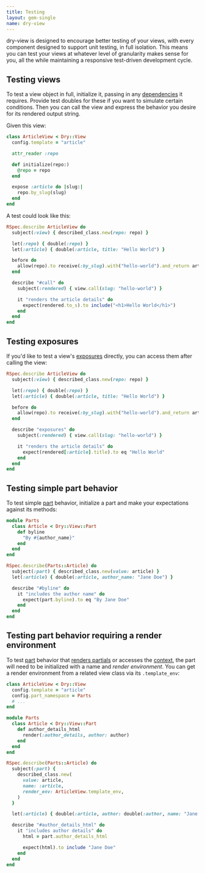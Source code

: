 ```yaml
---
title: Testing
layout: gem-single
name: dry-view
---
```


dry-view is designed to encourage better testing of your views, with every component designed to support unit testing, in full isolation. This means you can test your views at whatever level of granularity makes sense for you, all the while maintaining a responsive test-driven development cycle.

## Testing views

To test a view object in full, initialize it, passing in any [dependencies](docs::injecting-dependencies) it requires. Provide test doubles for these if you want to simulate certain conditions. Then you can call the view and express the behavior you desire for its rendered output string.

Given this view:

```ruby
class ArticleView < Dry::View
  config.template = "article"

  attr_reader :repo

  def initialize(repo:)
    @repo = repo
  end

  expose :article do |slug:|
    repo.by_slug(slug)
  end
end
```

A test could look like this:

```ruby
RSpec.describe ArticleView do
  subject(:view) { described_class.new(repo: repo) }

  let(:repo) { double(:repo) }
  let(:article) { double(:article, title: "Hello World") }

  before do
    allow(repo).to receive(:by_slug).with("hello-world").and_return article
  end

  describe "#call" do
    subject(:rendered) { view.call(slug: "hello-world") }

    it "renders the article details" do
      expect(rendered.to_s).to include("<h1>Hello World</h1>")
    end
  end
end
```

## Testing exposures

If you'd like to test a view's [exposures](docs::exposures) directly, you can access them after calling the view:

```ruby
RSpec.describe ArticleView do
  subject(:view) { described_class.new(repo: repo) }

  let(:repo) { double(:repo) }
  let(:article) { double(:article, title: "Hello World") }

  before do
    allow(repo).to receive(:by_slug).with("hello-world").and_return article
  end

  describe "exposures" do
    subject(:rendered) { view.call(slug: "hello-world") }

    it "renders the article details" do
      expect(rendered[:article].title).to eq "Hello World"
    end
  end
end
```

## Testing simple part behavior

To test simple [part](docs::parts) behavior, initialize a part and make your expectations against its methods:

```ruby
module Parts
  class Article < Dry::View::Part
    def byline
      "By #{author_name}"
    end
  end
end

RSpec.describe(Parts::Article) do
  subject(:part) { described_class.new(value: article) }
  let(:article) { double(:article, author_name: "Jane Doe") }

  describe "#byline" do
    it "includes the author name" do
      expect(part.byline).to eq "By Jane Doe"
    end
  end
end
```

## Testing part behavior requiring a render environment

To test [part](docs::parts) behavior that [renders partials](docs::templates) or accesses the [context](docs::context), the part will need to be initialized with a name and _render environment_. You can get a render environment from a related view class via its `.template_env`:

```ruby
class ArticleView < Dry::View
  config.template = "article"
  config.part_namespace = Parts
  # ...
end

module Parts
  class Article < Dry::View::Part
    def author_details_html
      render(:author_details, author: author)
    end
  end
end

RSpec.describe(Parts::Article) do
  subject(:part) {
    described_class.new(
      value: article,
      name: :article,
      render_env: ArticleView.template_env,
    )
  }

  let(:article) { double(:article, author: double(:author, name: "Jane Doe")) }

  describe "#author_details_html" do
    it "includes author details" do
      html = part.author_details_html

      expect(html).to include "Jane Doe"
    end
  end
end
```

